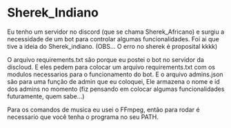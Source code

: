 # Sherek_Indiano
Eu tenho um servidor no discord (que se chama Sherek_Africano) e surgiu a necessidade de um bot para controlar algumas funcionalidades. Foi ai que tive a ideia do Sherek_indiano. (OBS... O erro no sherek é proposital kkkk)

O arquivo requirements.txt são porque eu postei o bot no servidor da discloud. E eles pedem para colocar um arquivo requirements.txt com os modulos necessarios para o funcionamento do bot. E o arquivo admins.json são para uma função de admin que eu coloquei, Ele armazena o nome e id dos admins no momento (fiz pensando em colocar algumas funcionalidades futuramente, quem sabe...)

Para os comandos de musica eu usei o FFmpeg, então para rodar é necessario que você tenha o programa no seu PATH.
